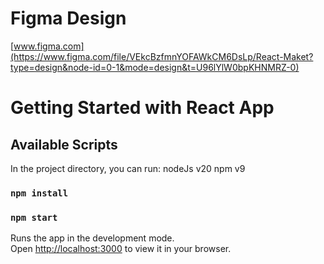 # Figma Design
[www.figma.com](https://www.figma.com/file/VEkcBzfmnYOFAWkCM6DsLp/React-Maket?type=design&node-id=0-1&mode=design&t=U96lYlW0bpKHNMRZ-0)
# Getting Started with  React App
## Available Scripts
In the project directory, you can run:
nodeJs v20
npm v9
### `npm install`
### `npm start`

Runs the app in the development mode.\
Open [http://localhost:3000](http://localhost:3000) to view it in your browser.

